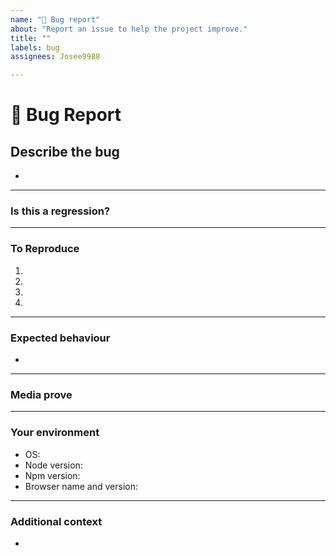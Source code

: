 ```yaml
---
name: "🐞 Bug report"
about: "Report an issue to help the project improve."
title: ""
labels: bug
assignees: Josee9988

---
```


<!--📛📛📛📛📛📛📛📛📛📛📛📛📛📛📛📛📛📛📛📛📛📛📛📛📛📛📛📛📛📛

Oh hi there! 😄

To expedite issue processing please search open and closed issues before submitting a new one.
Please read our Rules of Conduct at: this repository's `.github/CODE_OF_CONDUCT.md`

📛📛📛📛📛📛📛📛📛📛📛📛📛📛📛📛📛📛📛📛📛📛📛📛📛📛📛📛📛📛📛📛-->

# **🐞 Bug Report**

## **Describe the bug**
<!-- A clear and concise description of what the bug is. -->

* 

---

### **Is this a regression?**
<!-- Did this behaviour use to work in the previous version? -->
<!-- Yes, the previous version in which this bug was not present was: ... -->

---

### **To Reproduce**

<!-- Steps to reproduce the error:
(e.g.:)
1. Use x argument / navigate to
2. Fill this information
3. Go to...
4. See error -->

<!-- Write the steps here (add or remove as many steps as needed)-->

1.
2.
3.
4.

---

### **Expected behaviour**
<!-- A clear and concise description of what you expected to happen. -->

* 

---

### **Media prove**
<!-- If applicable, add screenshots or videos to help explain your problem. -->

---

### **Your environment**

<!-- use all the applicable bulleted list element for this specific issue,
and remove all the bulleted list elements that are not relevant for this issue. -->

 * OS: <!--[e.g. Ubuntu 5.4.0-26-generic x86_64 / Windows 1904 ...]--> 
 * Node version:
 * Npm version:
 * Browser name and version:

---

### **Additional context**
<!-- Add any other context or additional information about the problem here.-->

* 
